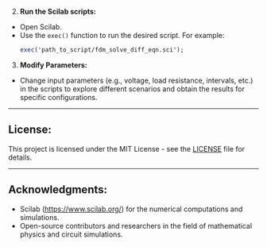 
2. **Run the Scilab scripts:**
- Open Scilab.
- Use the `exec()` function to run the desired script. For example:
  ```scilab
  exec('path_to_script/fdm_solve_diff_eqn.sci');
  ```

3. **Modify Parameters:**
- Change input parameters (e.g., voltage, load resistance, intervals, etc.) in the scripts to explore different scenarios and obtain the results for specific configurations.

---

## **License:**

This project is licensed under the MIT License - see the [LICENSE](LICENSE) file for details.

---

## **Acknowledgments:**

- Scilab (https://www.scilab.org/) for the numerical computations and simulations.
- Open-source contributors and researchers in the field of mathematical physics and circuit simulations.
